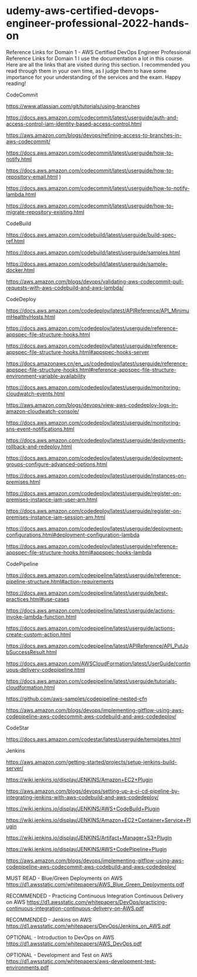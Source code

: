 # udemy-aws-certified-devops-engineer-professional-2022-hands-on

Reference Links for Domain 1 - AWS Certified DevOps Engineer Professional
Reference Links for Domain 1
I use the documentation a lot in this course. Here are all the links that are visited during this section. I recommended you read through them in your own time, as I judge them to have some importance for your understanding of the services and the exam. Happy reading!

CodeCommit

https://www.atlassian.com/git/tutorials/using-branches

https://docs.aws.amazon.com/codecommit/latest/userguide/auth-and-access-control-iam-identity-based-access-control.html

https://aws.amazon.com/blogs/devops/refining-access-to-branches-in-aws-codecommit/

https://docs.aws.amazon.com/codecommit/latest/userguide/how-to-notify.html

https://docs.aws.amazon.com/codecommit/latest/userguide/how-to-repository-email.html )

https://docs.aws.amazon.com/codecommit/latest/userguide/how-to-notify-lambda.html

https://docs.aws.amazon.com/codecommit/latest/userguide/how-to-migrate-repository-existing.html

CodeBuild

https://docs.aws.amazon.com/codebuild/latest/userguide/build-spec-ref.html

https://docs.aws.amazon.com/codebuild/latest/userguide/samples.html

https://docs.aws.amazon.com/codebuild/latest/userguide/sample-docker.html

https://aws.amazon.com/blogs/devops/validating-aws-codecommit-pull-requests-with-aws-codebuild-and-aws-lambda/

CodeDeploy

https://docs.aws.amazon.com/codedeploy/latest/APIReference/API_MinimumHealthyHosts.html

https://docs.aws.amazon.com/codedeploy/latest/userguide/reference-appspec-file-structure-hooks.html

https://docs.aws.amazon.com/codedeploy/latest/userguide/reference-appspec-file-structure-hooks.html#appspec-hooks-server

https://docs.amazonaws.cn/en_us/codedeploy/latest/userguide/reference-appspec-file-structure-hooks.html#reference-appspec-file-structure-environment-variable-availability

https://docs.aws.amazon.com/codedeploy/latest/userguide/monitoring-cloudwatch-events.html

https://aws.amazon.com/blogs/devops/view-aws-codedeploy-logs-in-amazon-cloudwatch-console/

https://docs.aws.amazon.com/codedeploy/latest/userguide/monitoring-sns-event-notifications.html

https://docs.aws.amazon.com/codedeploy/latest/userguide/deployments-rollback-and-redeploy.html

https://docs.aws.amazon.com/codedeploy/latest/userguide/deployment-groups-configure-advanced-options.html

https://docs.aws.amazon.com/codedeploy/latest/userguide/instances-on-premises.html

https://docs.aws.amazon.com/codedeploy/latest/userguide/register-on-premises-instance-iam-user-arn.html

https://docs.aws.amazon.com/codedeploy/latest/userguide/register-on-premises-instance-iam-session-arn.html

https://docs.aws.amazon.com/codedeploy/latest/userguide/deployment-configurations.html#deployment-configuration-lambda

https://docs.aws.amazon.com/codedeploy/latest/userguide/reference-appspec-file-structure-hooks.html#appspec-hooks-lambda

CodePipeline

https://docs.aws.amazon.com/codepipeline/latest/userguide/reference-pipeline-structure.html#action-requirements

https://docs.aws.amazon.com/codepipeline/latest/userguide/best-practices.html#use-cases

https://docs.aws.amazon.com/codepipeline/latest/userguide/actions-invoke-lambda-function.html

https://docs.aws.amazon.com/codepipeline/latest/userguide/actions-create-custom-action.html

https://docs.aws.amazon.com/codepipeline/latest/APIReference/API_PutJobSuccessResult.html

https://docs.aws.amazon.com/AWSCloudFormation/latest/UserGuide/continuous-delivery-codepipeline.html

https://docs.aws.amazon.com/codepipeline/latest/userguide/tutorials-cloudformation.html

https://github.com/aws-samples/codepipeline-nested-cfn

https://aws.amazon.com/blogs/devops/implementing-gitflow-using-aws-codepipeline-aws-codecommit-aws-codebuild-and-aws-codedeploy/

CodeStar

https://docs.aws.amazon.com/codestar/latest/userguide/templates.html

Jenkins

https://aws.amazon.com/getting-started/projects/setup-jenkins-build-server/

https://wiki.jenkins.io/display/JENKINS/Amazon+EC2+Plugin

https://aws.amazon.com/blogs/devops/setting-up-a-ci-cd-pipeline-by-integrating-jenkins-with-aws-codebuild-and-aws-codedeploy/

https://wiki.jenkins.io/display/JENKINS/AWS+CodeBuild+Plugin

https://wiki.jenkins.io/display/JENKINS/Amazon+EC2+Container+Service+Plugin

https://wiki.jenkins.io/display/JENKINS/Artifact+Manager+S3+Plugin

https://wiki.jenkins.io/display/JENKINS/AWS+CodePipeline+Plugin

https://aws.amazon.com/blogs/devops/implementing-gitflow-using-aws-codepipeline-aws-codecommit-aws-codebuild-and-aws-codedeploy/

MUST READ - Blue/Green Deployments on AWS
https://d1.awsstatic.com/whitepapers/AWS_Blue_Green_Deployments.pdf

RECOMMENDED - Practicing Continuous Integration Continuous Delivery on AWS
https://d1.awsstatic.com/whitepapers/DevOps/practicing-continuous-integration-continuous-delivery-on-AWS.pdf

RECOMMENDED - Jenkins on AWS
https://d1.awsstatic.com/whitepapers/DevOps/Jenkins_on_AWS.pdf

OPTIONAL - Introduction to DevOps on AWS
https://d1.awsstatic.com/whitepapers/AWS_DevOps.pdf

OPTIONAL - Development and Test on AWS
https://d1.awsstatic.com/whitepapers/aws-development-test-environments.pdf
